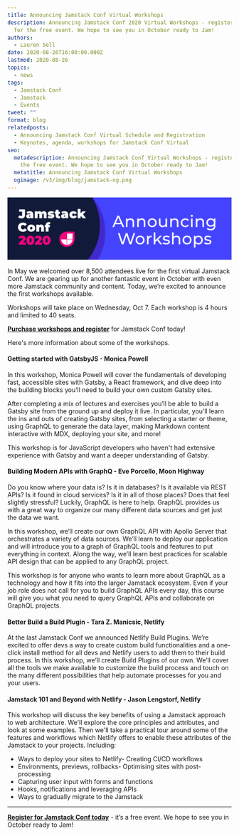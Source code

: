 ```yaml
---
title: Announcing Jamstack Conf Virtual Workshops
description: Announcing Jamstack Conf 2020 Virtual Workshops - register today
  for the free event. We hope to see you in October ready to Jam!
authors:
  - Lauren Sell
date: 2020-08-26T16:00:00.000Z
lastmod: 2020-08-26
topics:
  - news
tags:
  - Jamstack Conf
  - Jamstack
  - Events
tweet: ""
format: blog
relatedposts:
  - Announcing Jamstack Conf Virtual Schedule and Registration
  - Keynotes, agenda, workshops for Jamstack Conf Virtual
seo:
  metadescription: Announcing Jamstack Conf Virtual Workshops - register today for
    the free event. We hope to see you in October ready to Jam!
  metatitle: Announcing Jamstack Conf Virtual Workshops
  ogimage: /v3/img/blog/jamstack-og.png
---
```

![Jamstack Conf virtual 2020 workshops banner image](/v3/img/blog/blog-header.png)

In May we welcomed over 8,500 attendees live for the first virtual Jamstack Conf. We are gearing up for another fantastic event in October with even more Jamstack community and content. Today, we’re excited to announce the first workshops available.

Workshops will take place on Wednesday, Oct 7. Each workshop is 4 hours and limited to 40 seats.

**[Purchase workshops and register](https://ti.to/netlify/jamstack_virtual_oct)** for Jamstack Conf today! 

Here's more information about some of the workshops.

#### Getting started with GatsbyJS - Monica Powell

In this workshop, Monica Powell will cover the fundamentals of developing fast, accessible sites with Gatsby, a React framework, and dive deep into the building blocks you’ll need to build your own custom Gatsby sites.

After completing a mix of lectures and exercises you’ll be able to build a Gatsby site from the ground up and deploy it live. In particular, you’ll learn the ins and outs of creating Gatsby sites, from selecting a starter or theme, using GraphQL to generate the data layer, making Markdown content interactive with MDX, deploying your site, and more!

This workshop is for JavaScript developers who haven't had extensive experience with Gatsby and want a deeper understanding of Gatsby.

#### Building Modern APIs with GraphQ - Eve Porcello, Moon Highway

Do you know where your data is? Is it in databases? Is it available via REST APIs? Is it found in cloud services? Is it in all of those places? Does that feel slightly stressful? Luckily, GraphQL is here to help. GraphQL provides us with a great way to organize our many different data sources and get just the data we want.

In this workshop, we’ll create our own GraphQL API with Apollo Server that orchestrates a variety of data sources. We’ll learn to deploy our application and will introduce you to a graph of GraphQL tools and features to put everything in context. Along the way, we’ll learn best practices for scalable API design that can be applied to any GraphQL project.

This workshop is for anyone who wants to learn more about GraphQL as a technology and how it fits into the larger Jamstack ecosystem. Even if your job role does not call for you to build GraphQL APIs every day, this course will give you what you need to query GraphQL APIs and collaborate on GraphQL projects.

#### Better Build a Build Plugin - Tara Z. Manicsic, Netlify

At the last Jamstack Conf we announced Netlify Build Plugins. We’re excited to offer devs a way to create custom build functionalities and a one-click install method for all devs and Netlify users to add them to their build process. In this workshop, we’ll create Build Plugins of our own. We’ll cover all the tools we make available to customize the build process and touch on the many different possibilities that help automate processes for you and your users.

#### Jamstack 101 and Beyond with Netlify - Jason Lengstorf, Netlify

This workshop will discuss the key benefits of using a Jamstack approach to web architecture. We'll explore the core principles and attributes, and look at some examples. Then we'll take a practical tour around some of the features and workflows which Netlify offers to enable these attributes of the Jamstack to your projects. Including:

* Ways to deploy your sites to Netlify- Creating CI/CD workflows
* Environments, previews, rollbacks- Optimising sites with post-processing
* Capturing user input with forms and functions
* Hooks, notifications and leveraging APIs
* Ways to gradually migrate to the Jamstack

- - -

**[Register for Jamstack Conf today](https://ti.to/netlify/jamstack_virtual_oct)** - it’s a free event. We hope to see you in October ready to Jam!
